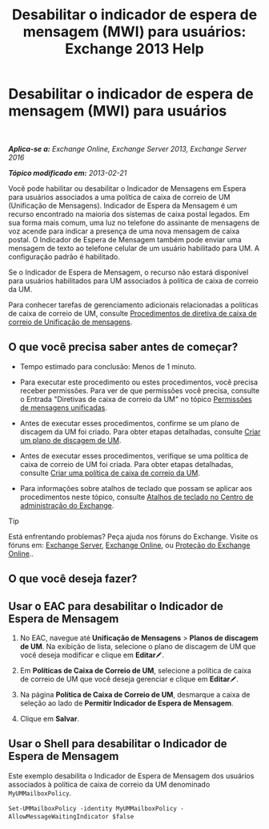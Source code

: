 ﻿---
title: 'Desabilitar o indicador de espera de mensagem (MWI) para usuários: Exchange 2013 Help'
TOCTitle: Desabilitar o indicador de espera de mensagem (MWI) para usuários
ms:assetid: 51cd6dc4-11d1-4eb9-a6c6-1965fcd24267
ms:mtpsurl: https://technet.microsoft.com/pt-br/library/JJ673525(v=EXCHG.150)
ms:contentKeyID: 50556190
ms.date: 05/22/2018
mtps_version: v=EXCHG.150
ms.translationtype: MT
---

# Desabilitar o indicador de espera de mensagem (MWI) para usuários

 

_**Aplica-se a:** Exchange Online, Exchange Server 2013, Exchange Server 2016_

_**Tópico modificado em:** 2013-02-21_

Você pode habilitar ou desabilitar o Indicador de Mensagens em Espera para usuários associados a uma política de caixa de correio de UM (Unificação de Mensagens). Indicador de Espera da Mensagem é um recurso encontrado na maioria dos sistemas de caixa postal legados. Em sua forma mais comum, uma luz no telefone do assinante de mensagens de voz acende para indicar a presença de uma nova mensagem de caixa postal. O Indicador de Espera de Mensagem também pode enviar uma mensagem de texto ao telefone celular de um usuário habilitado para UM. A configuração padrão é habilitado.

Se o Indicador de Espera de Mensagem, o recurso não estará disponível para usuários habilitados para UM associados à política de caixa de correio da UM.

Para conhecer tarefas de gerenciamento adicionais relacionadas a políticas de caixa de correio de UM, consulte [Procedimentos de diretiva de caixa de correio de Unificação de mensagens](um-mailbox-policy-procedures-exchange-2013-help.md).

## O que você precisa saber antes de começar?

  - Tempo estimado para conclusão: Menos de 1 minuto.

  - Para executar este procedimento ou estes procedimentos, você precisa receber permissões. Para ver de que permissões você precisa, consulte o Entrada "Diretivas de caixa de correio da UM" no tópico [Permissões de mensagens unificadas](unified-messaging-permissions-exchange-2013-help.md).

  - Antes de executar esses procedimentos, confirme se um plano de discagem da UM foi criado. Para obter etapas detalhadas, consulte [Criar um plano de discagem de UM](create-a-um-dial-plan-exchange-2013-help.md).

  - Antes de executar esses procedimentos, verifique se uma política de caixa de correio de UM foi criada. Para obter etapas detalhadas, consulte [Criar uma política de caixa de correio da UM](create-a-um-mailbox-policy-exchange-2013-help.md).

  - Para informações sobre atalhos de teclado que possam se aplicar aos procedimentos neste tópico, consulte [Atalhos de teclado no Centro de administração do Exchange](keyboard-shortcuts-in-the-exchange-admin-center-exchange-online-protection-help.md).


> [!TIP]
> Está enfrentando problemas? Peça ajuda nos fóruns do Exchange. Visite os fóruns em: <A href="https://go.microsoft.com/fwlink/p/?linkid=60612">Exchange Server</A>, <A href="https://go.microsoft.com/fwlink/p/?linkid=267542">Exchange Online</A>, ou <A href="https://go.microsoft.com/fwlink/p/?linkid=285351">Proteção do Exchange Online</A>..



## O que você deseja fazer?

## Usar o EAC para desabilitar o Indicador de Espera de Mensagem

1.  No EAC, navegue até **Unificação de Mensagens** \> **Planos de discagem de UM**. Na exibição de lista, selecione o plano de discagem de UM que você deseja modificar e clique em **Editar**![Ícone de edição](images/JJ218640.6f53ccb2-1f13-4c02-bea0-30690e6ea71d(EXCHG.150).gif "Ícone de edição").

2.  Em **Políticas de Caixa de Correio de UM**, selecione a política de caixa de correio de UM que você deseja gerenciar e clique em **Editar**![Ícone de edição](images/JJ218640.6f53ccb2-1f13-4c02-bea0-30690e6ea71d(EXCHG.150).gif "Ícone de edição").

3.  Na página **Política de Caixa de Correio de UM**, desmarque a caixa de seleção ao lado de **Permitir Indicador de Espera de Mensagem**.

4.  Clique em **Salvar**.

## Usar o Shell para desabilitar o Indicador de Espera de Mensagem

Este exemplo desabilita o Indicador de Espera de Mensagem dos usuários associados à política de caixa de correio da UM denominado `MyUMMailboxPolicy`.

    Set-UMMailboxPolicy -identity MyUMMailboxPolicy -AllowMessageWaitingIndicator $false

